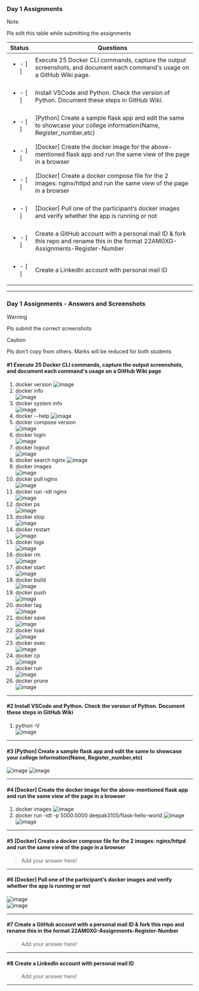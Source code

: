 ### Day 1 Assignments

> [!NOTE]
> Pls edit this table while submitting the assignments

| Status         | Questions     | 
|----------------|---------------|
| <ul><li>- [ ] </li></ul> | Execute 25 Docker CLI commands, capture the output screenshots, and document each command's usage on a GitHub Wiki page. |
| <ul><li>- [ ] </li></ul> | Install VSCode and Python. Check the version of Python. Document these steps in GitHub Wiki. |
| <ul><li>- [ ] </li></ul> | [Python] Create a sample flask app and edit the same to showcase your college information(Name, Register_number,etc) |
| <ul><li>- [ ] </li></ul> | [Docker] Create the docker image for the above-mentioned flask app and run the same view of the page in a browser |
| <ul><li>- [ ] </li></ul> | [Docker] Create a docker compose file for the 2 images: nginx/httpd and run the same view of the page in a browser |
| <ul><li>- [ ] </li></ul> | [Docker] Pull one of the participant’s docker images and verify whether the app is running or not  |
| <ul><li>- [ ] </li></ul> | Create a GitHub account with a personal mail ID & fork this repo and rename this in the format 22AM0XG-Assignments-Register-Number  |
| <ul><li>- [ ] </li></ul> | Create a LinkedIn account with personal mail ID  |

***

### Day 1 Assignments - Answers and Screenshots

> [!WARNING]
> Pls submit the correct screenshots

> [!CAUTION]
> Pls don't copy from others. Marks will be reduced for both students

#### #1 Execute 25 Docker CLI commands, capture the output screenshots, and document each command's usage on a GitHub Wiki page
1. docker version
   ![image](https://github.com/user-attachments/assets/e0bbece7-efa7-444c-8e4e-fe18bc234172)
2. docker info <br>
  ![image](https://github.com/user-attachments/assets/8bfd7f64-bd32-42dc-b62a-4a1be408fce5)
3. docker system info <br>
  ![image](https://github.com/user-attachments/assets/b3c2fc94-5405-47c0-a042-b2db8217d6e4)
4. docker --help
   ![image](https://github.com/user-attachments/assets/9c7fac9c-e0c7-4eb0-9793-40acf28926d9)
5. docker compose version <br>
   ![image](https://github.com/user-attachments/assets/3e189bbe-d326-4fdc-b403-dbe47a1fe3ee)
6. docker login <br>
   ![image](https://github.com/user-attachments/assets/a51126a3-ff9a-4fb9-933c-1abe3e3a2d0f)
7. docker logout <br>
   ![image](https://github.com/user-attachments/assets/2b4b2fee-0e07-4b55-9ee9-bd5adbc0e3e3)
8. docker search nginx
   ![image](https://github.com/user-attachments/assets/9a752439-a077-4871-a8f0-65f597ec421c)
9. docker images <br>
    ![image](https://github.com/user-attachments/assets/628d367d-643e-49a6-9563-3b5c00f173f7)
10. docker pull nginx <br>
    ![image](https://github.com/user-attachments/assets/69640317-fd04-4f29-8029-7f91ffc99d50)
11. docker run -idt nginx <br>
    ![image](https://github.com/user-attachments/assets/69c3c493-66df-4e6e-92be-c1c54ddf2642)
12. docker ps <br>
    ![image](https://github.com/user-attachments/assets/078135c8-26f2-4f43-b7a6-f339da8e0559)
13. docker stop <br>
    ![image](https://github.com/user-attachments/assets/700cef51-9482-44d4-882e-aa03f1e70997)
14. docker restart <br>
    ![image](https://github.com/user-attachments/assets/d1b31b38-4f82-47fa-a570-85873ce15945)
15. docker logs <br>
    ![image](https://github.com/user-attachments/assets/9f1bb07a-a1f7-415c-a047-c91ec7bb77ee)
16. docker rm <br>
    ![image](https://github.com/user-attachments/assets/bead6c52-1372-4a60-bd46-e7587556ff1b)
17. docker start <br>
    ![image](https://github.com/user-attachments/assets/79e370db-2159-4b58-b447-9aa9d5c534d9)
18. docker build <br>
    ![image](https://github.com/user-attachments/assets/1f16edc1-83c9-4eed-afb5-ec5a71d0d202)
19. docker push <br>
    ![image](https://github.com/user-attachments/assets/95356f1a-4156-43ff-a16b-07f6006709e2)
20. docker tag <br>
    ![image](https://github.com/user-attachments/assets/7df3bf87-30e6-448b-837f-e4ef06024646)
21. docker save <br>
    ![image](https://github.com/user-attachments/assets/d967d485-2b8f-4db2-88d8-896ba7bc52d4)
22. docker load <br>
    ![image](https://github.com/user-attachments/assets/195bcffe-6694-4fd8-b654-4fdf9b1ec4fa)
23. docker exec <br>
    ![image](https://github.com/user-attachments/assets/9ac28a74-14e4-468e-852a-08373bc1c636)
24. docker cp <br>
    ![image](https://github.com/user-attachments/assets/fd78be36-c024-40a3-9aa6-cc97e89c6e1d)
25. docker run <br>
    ![image](https://github.com/user-attachments/assets/2e23095c-0336-4224-ad14-843a95e36a1d)
26. docker prune <br>
    ![image](https://github.com/user-attachments/assets/52e66116-b2e1-4e45-9b16-762e678a9d86)

***

#### #2 Install VSCode and Python. Check the version of Python. Document these steps in GitHub Wiki
1. python -V <br>
   ![image](https://github.com/user-attachments/assets/81e63231-1d1b-4b8e-8c67-faaa7a6b276c)

***

#### #3 [Python] Create a sample flask app and edit the same to showcase your college information(Name, Register_number,etc)
![image](https://github.com/user-attachments/assets/d447e2fa-75c8-4897-b08a-23a80f48b295)
![image](https://github.com/user-attachments/assets/3d9cf673-f454-42a8-97c0-5381662f4ec8)

***

#### #4 [Docker] Create the docker image for the above-mentioned flask app and run the same view of the page in a browser
1. docker images
![image](https://github.com/user-attachments/assets/30ad96bc-b1f2-4cfb-b896-8526ff1e12a4) <br>
2. docker run -idt -p 5000:5000 deepak3105/flask-hello-world
![image](https://github.com/user-attachments/assets/3a118200-0120-43c4-ada3-dea7edb2790e) <br>
![image](https://github.com/user-attachments/assets/3d9cf673-f454-42a8-97c0-5381662f4ec8)
***

#### #5 [Docker] Create a docker compose file for the 2 images: nginx/httpd and run the same view of the page in a browser
> Add your answer here!

***

#### #6 [Docker] Pull one of the participant’s docker images and verify whether the app is running or not
![image](https://github.com/user-attachments/assets/e6dcbb40-441f-472c-99c7-3531b0433186) <br>
![image](https://github.com/user-attachments/assets/f06eff52-3bec-44a4-aa92-410e4f09a4cf)

***

#### #7 Create a GitHub account with a personal mail ID & fork this repo and rename this in the format 22AM0XG-Assignments-Register-Number
> Add your answer here!

***

#### #8 Create a LinkedIn account with personal mail ID
> Add your answer here!

***
